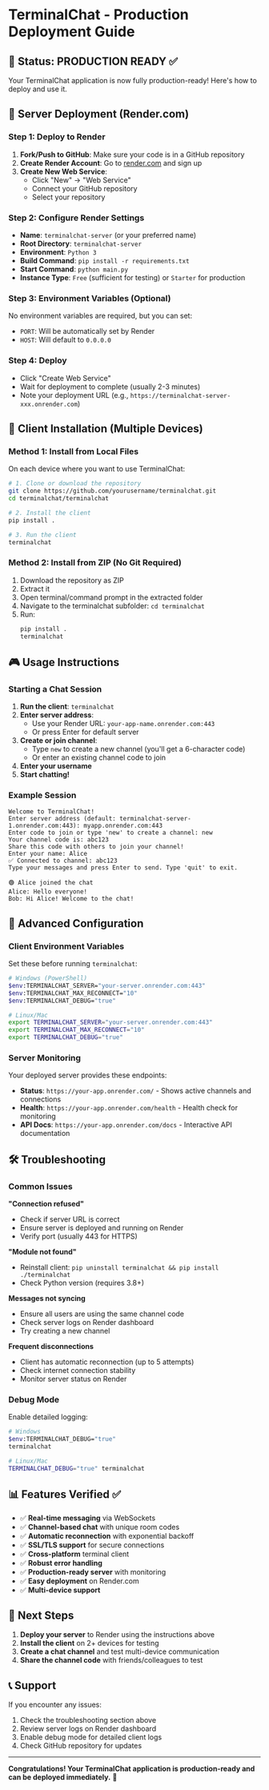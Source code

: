 # TerminalChat - Production Deployment Guide

## 🎉 Status: PRODUCTION READY ✅

Your TerminalChat application is now fully production-ready! Here's how to deploy and use it.

## 🚀 Server Deployment (Render.com)

### Step 1: Deploy to Render
1. **Fork/Push to GitHub**: Make sure your code is in a GitHub repository
2. **Create Render Account**: Go to [render.com](https://render.com) and sign up
3. **Create New Web Service**:
   - Click "New" → "Web Service"
   - Connect your GitHub repository
   - Select your repository

### Step 2: Configure Render Settings
- **Name**: `terminalchat-server` (or your preferred name)
- **Root Directory**: `terminalchat-server`
- **Environment**: `Python 3`
- **Build Command**: `pip install -r requirements.txt`
- **Start Command**: `python main.py`
- **Instance Type**: `Free` (sufficient for testing) or `Starter` for production

### Step 3: Environment Variables (Optional)
No environment variables are required, but you can set:
- `PORT`: Will be automatically set by Render
- `HOST`: Will default to `0.0.0.0`

### Step 4: Deploy
- Click "Create Web Service"
- Wait for deployment to complete (usually 2-3 minutes)
- Note your deployment URL (e.g., `https://terminalchat-server-xxx.onrender.com`)

## 📱 Client Installation (Multiple Devices)

### Method 1: Install from Local Files
On each device where you want to use TerminalChat:

```bash
# 1. Clone or download the repository
git clone https://github.com/yourusername/terminalchat.git
cd terminalchat/terminalchat

# 2. Install the client
pip install .

# 3. Run the client
terminalchat
```

### Method 2: Install from ZIP (No Git Required)
1. Download the repository as ZIP
2. Extract it
3. Open terminal/command prompt in the extracted folder
4. Navigate to the terminalchat subfolder: `cd terminalchat`
5. Run:
   ```bash
   pip install .
   terminalchat
   ```

## 🎮 Usage Instructions

### Starting a Chat Session

1. **Run the client**: `terminalchat`
2. **Enter server address**: 
   - Use your Render URL: `your-app-name.onrender.com:443`
   - Or press Enter for default server
3. **Create or join channel**:
   - Type `new` to create a new channel (you'll get a 6-character code)
   - Or enter an existing channel code to join
4. **Enter your username**
5. **Start chatting!**

### Example Session
```
Welcome to TerminalChat!
Enter server address (default: terminalchat-server-1.onrender.com:443): myapp.onrender.com:443
Enter code to join or type 'new' to create a channel: new
Your channel code is: abc123
Share this code with others to join your channel!
Enter your name: Alice
✅ Connected to channel: abc123
Type your messages and press Enter to send. Type 'quit' to exit.

🟢 Alice joined the chat
Alice: Hello everyone!
Bob: Hi Alice! Welcome to the chat!
```

## 🔧 Advanced Configuration

### Client Environment Variables
Set these before running `terminalchat`:

```bash
# Windows (PowerShell)
$env:TERMINALCHAT_SERVER="your-server.onrender.com:443"
$env:TERMINALCHAT_MAX_RECONNECT="10"
$env:TERMINALCHAT_DEBUG="true"

# Linux/Mac
export TERMINALCHAT_SERVER="your-server.onrender.com:443"
export TERMINALCHAT_MAX_RECONNECT="10"
export TERMINALCHAT_DEBUG="true"
```

### Server Monitoring
Your deployed server provides these endpoints:
- **Status**: `https://your-app.onrender.com/` - Shows active channels and connections
- **Health**: `https://your-app.onrender.com/health` - Health check for monitoring
- **API Docs**: `https://your-app.onrender.com/docs` - Interactive API documentation

## 🛠️ Troubleshooting

### Common Issues

**"Connection refused"**
- Check if server URL is correct
- Ensure server is deployed and running on Render
- Verify port (usually 443 for HTTPS)

**"Module not found"**
- Reinstall client: `pip uninstall terminalchat && pip install ./terminalchat`
- Check Python version (requires 3.8+)

**Messages not syncing**
- Ensure all users are using the same channel code
- Check server logs on Render dashboard
- Try creating a new channel

**Frequent disconnections**
- Client has automatic reconnection (up to 5 attempts)
- Check internet connection stability
- Monitor server status on Render

### Debug Mode
Enable detailed logging:
```bash
# Windows
$env:TERMINALCHAT_DEBUG="true"
terminalchat

# Linux/Mac
TERMINALCHAT_DEBUG="true" terminalchat
```

## 📊 Features Verified ✅

- ✅ **Real-time messaging** via WebSockets
- ✅ **Channel-based chat** with unique room codes  
- ✅ **Automatic reconnection** with exponential backoff
- ✅ **SSL/TLS support** for secure connections
- ✅ **Cross-platform** terminal client
- ✅ **Robust error handling**
- ✅ **Production-ready server** with monitoring
- ✅ **Easy deployment** on Render.com
- ✅ **Multi-device support**

## 🎯 Next Steps

1. **Deploy your server** to Render using the instructions above
2. **Install the client** on 2+ devices for testing
3. **Create a chat channel** and test multi-device communication
4. **Share the channel code** with friends/colleagues to test

## 📞 Support

If you encounter any issues:
1. Check the troubleshooting section above
2. Review server logs on Render dashboard
3. Enable debug mode for detailed client logs
4. Check GitHub repository for updates

---

**Congratulations! Your TerminalChat application is production-ready and can be deployed immediately.** 🎉
